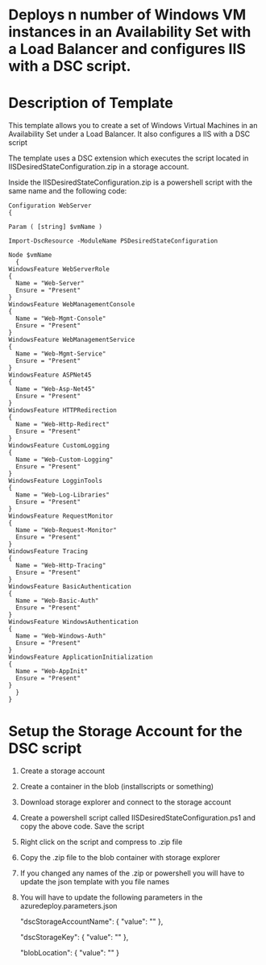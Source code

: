 # Deploys n number of Windows VM instances in an Availability Set with a Load Balancer and configures IIS with a DSC script.

Description of Template
=======================
This template allows you to create a set of Windows Virtual Machines in an Availability Set under a Load Balancer. It also configures a IIS with a DSC script

The template uses a DSC extension which executes the script located in IISDesiredStateConfiguration.zip in  a storage account.

Inside the IISDesiredStateConfiguration.zip is a powershell script with the same name and the following code:

    Configuration WebServer
    {
    
    Param ( [string] $vmName )
    
    Import-DscResource -ModuleName PSDesiredStateConfiguration
    
    Node $vmName
      {
    WindowsFeature WebServerRole
    {
      Name = "Web-Server"
      Ensure = "Present"
    }
    WindowsFeature WebManagementConsole
    {
      Name = "Web-Mgmt-Console"
      Ensure = "Present"
    }
    WindowsFeature WebManagementService
    {
      Name = "Web-Mgmt-Service"
      Ensure = "Present"
    }
    WindowsFeature ASPNet45
    {
      Name = "Web-Asp-Net45"
      Ensure = "Present"
    }
    WindowsFeature HTTPRedirection
    {
      Name = "Web-Http-Redirect"
      Ensure = "Present"
    }
    WindowsFeature CustomLogging
    {
      Name = "Web-Custom-Logging"
      Ensure = "Present"
    }
    WindowsFeature LogginTools
    {
      Name = "Web-Log-Libraries"
      Ensure = "Present"
    }
    WindowsFeature RequestMonitor
    {
      Name = "Web-Request-Monitor"
      Ensure = "Present"
    }
    WindowsFeature Tracing
    {
      Name = "Web-Http-Tracing"
      Ensure = "Present"
    }
    WindowsFeature BasicAuthentication
    {
      Name = "Web-Basic-Auth"
      Ensure = "Present"
    }
    WindowsFeature WindowsAuthentication
    {
      Name = "Web-Windows-Auth"
      Ensure = "Present"
    }
    WindowsFeature ApplicationInitialization
    {
      Name = "Web-AppInit"
      Ensure = "Present"
    }
      }
    }



Setup the Storage Account for the DSC script
============================================
1. Create a storage account
2. Create a container in the blob (installscripts or something)
3. Download storage explorer and connect to the storage account
3. Create a powershell script called IISDesiredStateConfiguration.ps1 and copy the above code.  Save the script
4. Right click on the script and compress to .zip file
5. Copy the .zip file to the blob container with storage explorer
6. If you changed any names of the .zip or powershell you will have to update the json template with you file names
7. You will have to update the following parameters in the azuredeploy.parameters.json

    "dscStorageAccountName": {
      "value": ""
    },

    "dscStorageKey": {
      "value": ""
    },

    "blobLocation": {
      "value": ""
    }

